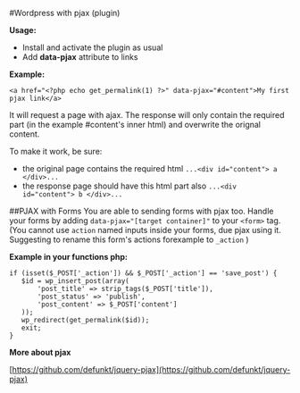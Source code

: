 #Wordpress with pjax (plugin)

**Usage:**
- Install and activate the plugin as usual
- Add **data-pjax** attribute to links

**Example:**
```
<a href="<?php echo get_permalink(1) ?>" data-pjax="#content">My first pjax link</a>
```

It will request a page with ajax. The response will only contain the required part (in the example #content's inner html) and overwrite the orignal content.

To make it work, be sure:
- the original page contains the required html ```...<div id="content"> a </div>...```
- the response page should have this html part also ```...<div id="content"> b </div>...```

##PJAX with Forms
You are able to sending forms with pjax too. Handle your forms by adding ```data-pjax="[target container]"``` to your ```<form>``` tag.
(You cannot use ```action``` named inputs inside your forms, due pjax using it. Suggesting to rename this form's actions forexample to ```_action``` )

**Example in your functions php:**
```
if (isset($_POST['_action']) && $_POST['_action'] == 'save_post') {
   $id = wp_insert_post(array(
       'post_title' => strip_tags($_POST['title']),
       'post_status' => 'publish',
       'post_content' => $_POST['content']
   ));
   wp_redirect(get_permalink($id));
   exit;
}
```

 
**More about pjax**

[https://github.com/defunkt/jquery-pjax](https://github.com/defunkt/jquery-pjax)
